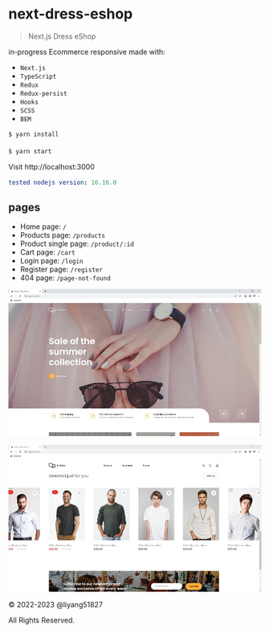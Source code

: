 # next-dress-eshop

> Next.js Dress eShop

in-progress Ecommerce responsive made with:
  - `Next.js`
  - `TypeScript`
  - `Redux`
  - `Redux-persist`
  - `Hooks`
  - `SCSS`
  - `BEM`

```bash
$ yarn install

$ yarn start
```

Visit http://localhost:3000

```yml
tested nodejs version: 16.16.0
```

## pages

- Home page: `/`
- Products page: `/products`
- Product single page: `/product/:id`
- Cart page: `/cart`
- Login page: `/login`
- Register page: `/register`
- 404 page: `/page-not-found`

![Next Dress eShop screenshot](screenshot01.jpg)

![Next Dress eShop screenshot](screenshot02.jpg)

&copy; 2022-2023 @liyang51827

All Rights Reserved.
